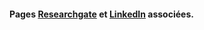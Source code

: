 #### Pages [Researchgate](https://www.researchgate.net/profile/Florence_Mounier) et [LinkedIn](https://www.linkedin.com/in/florence-mounier-351893136/) associées.
